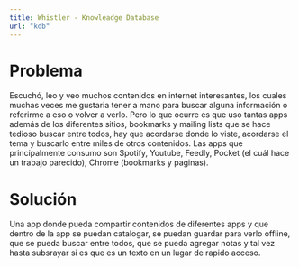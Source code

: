 ```yaml
---
title: Whistler - Knowleadge Database
url: "kdb"
---
```


# Problema
Escuchó, leo y veo muchos contenidos en internet interesantes, los cuales muchas veces me gustaria tener a mano para buscar alguna información o referirme a eso o volver a verlo. Pero lo que ocurre es que uso tantas apps además de los diferentes sitios, bookmarks y mailing lists que se hace tedioso buscar entre todos, hay que acordarse donde lo viste, acordarse el tema y buscarlo entre miles de otros contenidos.
Las apps que principalmente consumo son Spotify, Youtube, Feedly, Pocket (el cuál hace un trabajo parecido), Chrome (bookmarks y paginas).

# Solución
Una app donde pueda compartir contenidos de diferentes apps y que dentro de la app se puedan catalogar, se puedan guardar para verlo offline, que se pueda buscar entre todos, que se pueda agregar notas y tal vez hasta subsrayar si es que es un texto en un lugar de rapido acceso.
